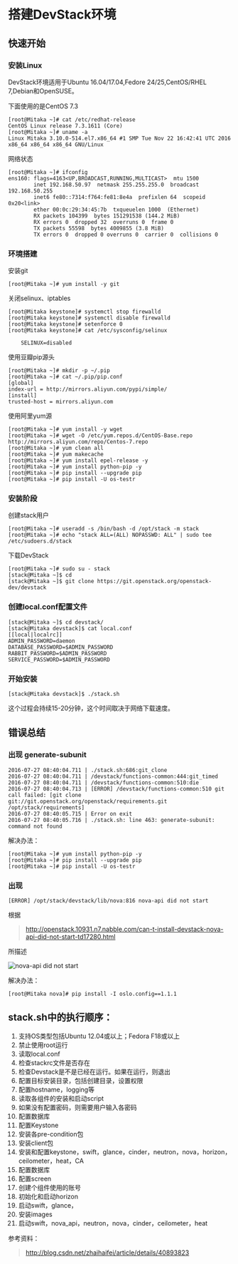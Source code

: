 # 搭建DevStack环境

## 快速开始

### 安装Linux

DevStack环境适用于Ubuntu 16.04/17.04,Fedore 24/25,CentOS/RHEL 7,Debian和OpenSUSE。

下面使用的是CentOS 7.3

``` shell
[root@Mitaka ~]# cat /etc/redhat-release 
CentOS Linux release 7.3.1611 (Core) 
[root@Mitaka ~]# uname -a 
Linux Mitaka 3.10.0-514.el7.x86_64 #1 SMP Tue Nov 22 16:42:41 UTC 2016 x86_64 x86_64 x86_64 GNU/Linux
```

网络状态

``` shell
[root@Mitaka ~]# ifconfig 
ens160: flags=4163<UP,BROADCAST,RUNNING,MULTICAST>  mtu 1500
        inet 192.168.50.97  netmask 255.255.255.0  broadcast 192.168.50.255
        inet6 fe80::7314:f764:fe81:8e4a  prefixlen 64  scopeid 0x20<link>
        ether 00:0c:29:34:45:7b  txqueuelen 1000  (Ethernet)
        RX packets 104399  bytes 151291538 (144.2 MiB)
        RX errors 0  dropped 32  overruns 0  frame 0
        TX packets 55598  bytes 4009855 (3.8 MiB)
        TX errors 0  dropped 0 overruns 0  carrier 0  collisions 0
```

### 环境搭建

安装git

``` shell
[root@Mitaka ~]# yum install -y git 
```

关闭selinux、iptables

``` shell
[root@Mitaka keystone]# systemctl stop firewalld 
[root@Mitaka keystone]# systemctl disable firewalld
[root@Mitaka keystone]# setenforce 0 
[root@Mitaka keystone]# cat /etc/sysconfig/selinux 

	SELINUX=disabled
```

使用豆瓣pip源头

``` shell
[root@Mitaka ~]# mkdir -p ~/.pip
[root@Mitaka ~]# cat ~/.pip/pip.conf 
[global]
index-url = http://mirrors.aliyun.com/pypi/simple/  
[install] 
trusted-host = mirrors.aliyun.com
```

使用阿里yum源

``` shell
[root@Mitaka ~]# yum install -y wget 
[root@Mitaka ~]# wget -O /etc/yum.repos.d/CentOS-Base.repo http://mirrors.aliyun.com/repo/Centos-7.repo
[root@Mitaka ~]# yum clean all 
[root@Mitaka ~]# yum makecache 
[root@Mitaka ~]# yum install epel-release -y
[root@Mitaka ~]# yum install python-pip -y
[root@Mitaka ~]# pip install --upgrade pip
[root@Mitaka ~]# pip install -U os-testr
```

### 安装阶段

创建stack用户

```shell
[root@Mitaka ~]# useradd -s /bin/bash -d /opt/stack -m stack
[root@Mitaka ~]# echo "stack ALL=(ALL) NOPASSWD: ALL" | sudo tee /etc/sudoers.d/stack
```

下载DevStack

``` shell
[root@Mitaka ~]# sudo su - stack
[stack@Mitaka ~]$ cd
[stack@Mitaka ~]$ git clone https://git.openstack.org/openstack-dev/devstack
```

### 创建local.conf配置文件

``` shell
[stack@Mitaka ~]$ cd devstack/
[stack@Mitaka devstack]$ cat local.conf 
[[local|localrc]]
ADMIN_PASSWORD=daemon
DATABASE_PASSWORD=$ADMIN_PASSWORD
RABBIT_PASSWORD=$ADMIN_PASSWORD
SERVICE_PASSWORD=$ADMIN_PASSWORD
```

### 开始安装

``` shell
[stack@Mitaka devstack]$ ./stack.sh 
```

这个过程会持续15-20分钟，这个时间取决于网络下载速度。



## 错误总结

### 出现 generate-subunit

``` shell
2016-07-27 08:40:04.711 | ./stack.sh:686:git_clone
2016-07-27 08:40:04.711 | /devstack/functions-common:444:git_timed
2016-07-27 08:40:04.711 | /devstack/functions-common:510:die
2016-07-27 08:40:04.713 | [ERROR] /devstack/functions-common:510 git call failed: [git clone git://git.openstack.org/openstack/requirements.git /opt/stack/requirements]
2016-07-27 08:40:05.715 | Error on exit
2016-07-27 08:40:05.716 | ./stack.sh: line 463: generate-subunit: command not found
```

解决办法：

``` shell
[root@Mitaka ~]# yum install python-pip -y
[root@Mitaka ~]# pip install --upgrade pip
[root@Mitaka ~]# pip install -U os-testr
```

### 出现

``` shell
[ERROR] /opt/stack/devstack/lib/nova:816 nova-api did not start
```

根据

> http://openstack.10931.n7.nabble.com/can-t-install-devstack-nova-api-did-not-start-td17280.html  

所描述

![nova-api did not start](https://cl.ly/3R1U1o191m30/Image%202017-09-01%20at%205.27.37%20PM.png)

解决办法：

``` shell
[root@Mitaka nova]# pip install -I oslo.config==1.1.1 
```



## stack.sh中的执行顺序：

1. 支持OS类型包括Ubuntu 12.04或以上；Fedora F18或以上
2. 禁止使用root运行
3. 读取local.conf
4. 检查stackrc文件是否存在
5. 检查Devstack是不是已经在运行。如果在运行，则退出
6. 配置目标安装目录，包括创建目录，设置权限
7. 配置hostname，logging等
8. 读取各组件的安装和启动script
9. 如果没有配置密码，则需要用户输入各密码
10. 配置数据库
11. 配置Keystone
12. 安装各pre-condition包
13. 安装client包
14. 安装和配置keystone，swift，glance，cinder，neutron，nova，horizon，ceilometer，heat，CA
15. 配置数据库
16. 配置screen
17. 创建个组件使用的账号
18. 初始化和启动horizon
19. 启动swift，glance，
20. 安装images
21. 启动swift，nova_api，neutron，nova，cinder，ceilometer，heat



参考资料：

> http://blog.csdn.net/zhaihaifei/article/details/40893823

